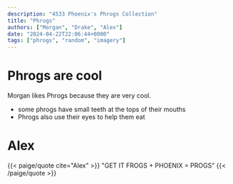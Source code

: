 ```yaml
---
description: "4533 Phoenix's Phrogs Collection"
title: "Phrogs"
authors: ["Morgan", "Drake", "Alex"]
date: "2024-04-22T22:06:44+0000"
tags: ["phrogs", "random", "imagery"]
---
```


# Phrogs are cool

Morgan likes Phrogs because they are very cool.
* some phrogs have small teeth at the tops of their mouths
* Phrogs also use their eyes to help them eat

# Alex 

{{< paige/quote cite="Alex" >}} "GET IT FROGS + PHOENIX = PROGS" {{<
/paige/quote >}}